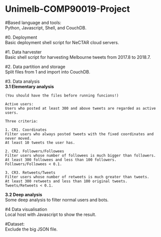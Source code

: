 # Unimelb-COMP90019-Project

#Based language and tools:  
Python, Javascript, Shell, and CouchDB.

#0. Deployment  
Basic deployment shell script for NeCTAR cloud servers.

#1. Data harvester  
Basic shell script for harvesting Melbourne tweets from 2017.8 to 2018.7.

#2. Data partition and storage  
Split files from 1 and import into CouchDB.

#3. Data analysis  
**3.1 Elementary analysis**	

	(You should have the files before running funcions!)

	Active users:
	Users who posted at least 300 and above tweets are regarded as active users.

	Three criteria:
    
	1. CR1. Coordinates
	Filter users who always posted tweets with the fixed coordinates and never moved.
	At least 10 tweets the user has.

	2. CR2. Followers/Followees
	Filter users whose number of followees is much bigger than followers.
	At least 300 followees and less than 100 followers. Followers/Followees < 0.1.
	
    3. CR3. Retweets/Tweets
	Filter users whose number of retweets is much greater than tweets.
	At least 300 retweets and less than 100 original tweets. Tweets/Retweets < 0.1.  
    	

**3.2 Deep analysis**  
Some deep analysis to filter normal users and bots.

#4 Data visualisation  
Local host with Javascript to show the result. 

#Dataset:  
Exclude the big JSON file. 